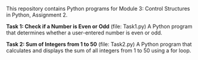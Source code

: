 This repository contains Python programs for Module 3: Control Structures in Python, Assignment 2.

**Task 1: Check if a Number is Even or Odd** (file: Task1.py)
A Python program that determines whether a user-entered number is even or odd.

**Task 2: Sum of Integers from 1 to 50** (file: Task2.py)
A Python program that calculates and displays the sum of all integers from 1 to 50 using a for loop.

